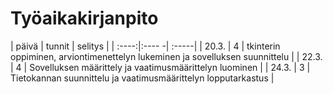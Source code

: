 # Työaikakirjanpito

| päivä | tunnit | selitys |
| :----:|:----  -| :-----|
| 20.3. | 4      | tkinterin oppiminen, arviontimenettelyn lukeminen ja sovelluksen suunnittelu |
| 22.3. | 4      | Sovelluksen määrittely ja vaatimusmäärittelyn luominen |
| 24.3. | 3      | Tietokannan suunnittelu ja vaatimusmäärittelyn lopputarkastus |